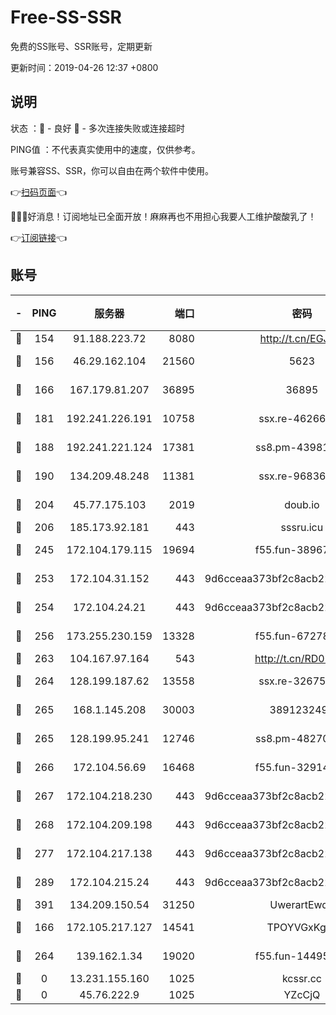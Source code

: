 # Free-SS-SSR

免费的SS账号、SSR账号，定期更新

更新时间：2019-04-26 12:37 +0800

## 说明

状态     ：🙂 - 良好 🙁 - 多次连接失败或连接超时

PING值   ：不代表真实使用中的速度，仅供参考。

账号兼容SS、SSR，你可以自由在两个软件中使用。

👉[扫码页面](https://liesauer.github.io/Free-SS-SSR/)👈

🎉🎉🎉好消息！订阅地址已全面开放！麻麻再也不用担心我要人工维护酸酸乳了！

👉[订阅链接](https://www.liesauer.net/yogurt/subscribe?ACCESS_TOKEN=DAYxR3mMaZAsaqUb)👈

## 账号

|-|PING|服务器|端口|密码|加密方式|区域|
|:----:|:----:|:-----:|-----:|:----:|:----:|:----:|
|🙂|154|91.188.223.72|8080|http://t.cn/EGJIyrl|rc4-md5|RU|
|🙂|156|46.29.162.104|21560|5623|aes-128-ctr|RU|
|🙂|166|167.179.81.207|36895|36895|aes-256-cfb|JP|
|🙂|181|192.241.226.191|10758|ssx.re-46266917|aes-256-cfb|US|
|🙂|188|192.241.221.124|17381|ss8.pm-43981426|aes-256-cfb|US|
|🙂|190|134.209.48.248|11381|ssx.re-96836454|aes-256-cfb|US|
|🙂|204|45.77.175.103|2019|doub.io|aes-128-ctr|SG|
|🙂|206|185.173.92.181|443|sssru.icu|rc4-md5|RU|
|🙂|245|172.104.179.115|19694|f55.fun-38967264|aes-256-cfb|SG|
|🙂|253|172.104.31.152|443|9d6cceaa373bf2c8acb22e60b6a58be6|aes-256-cfb|US|
|🙂|254|172.104.24.21|443|9d6cceaa373bf2c8acb22e60b6a58be6|aes-256-cfb|US|
|🙂|256|173.255.230.159|13328|f55.fun-67278119|aes-256-cfb|US|
|🙂|263|104.167.97.164|543|http://t.cn/RD0D7sx|rc4-md5|CA|
|🙂|264|128.199.187.62|13558|ssx.re-32675545|aes-256-cfb|SG|
|🙂|265|168.1.145.208|30003|3891232494|aes-256-cfb|AU|
|🙂|265|128.199.95.241|12746|ss8.pm-48270505|aes-256-cfb|SG|
|🙂|266|172.104.56.69|16468|f55.fun-32914277|aes-256-cfb|SG|
|🙂|267|172.104.218.230|443|9d6cceaa373bf2c8acb22e60b6a58be6|aes-256-cfb|US|
|🙂|268|172.104.209.198|443|9d6cceaa373bf2c8acb22e60b6a58be6|aes-256-cfb|US|
|🙂|277|172.104.217.138|443|9d6cceaa373bf2c8acb22e60b6a58be6|aes-256-cfb|US|
|🙂|289|172.104.215.24|443|9d6cceaa373bf2c8acb22e60b6a58be6|aes-256-cfb|US|
|🙂|391|134.209.150.54|31250|UwerartEwqe|chacha20|IN|
|🙂|166|172.105.217.127|14541|TPOYVGxKglpi|aes-256-cfb|JP|
|🙂|264|139.162.1.34|19020|f55.fun-14495411|aes-256-cfb|SG|
|🙁|0|13.231.155.160|1025|kcssr.cc|rc4-md5|JP|
|🙁|0|45.76.222.9|1025|YZcCjQ|rc4-md5|JP|
